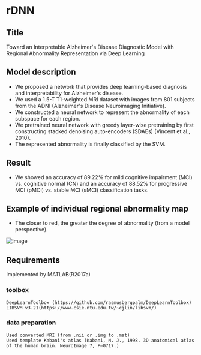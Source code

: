 # rDNN



## Title
Toward an Interpretable Alzheimer's Disease Diagnostic Model with Regional Abnormality Representation via Deep Learning


## Model description
- We proposed a network that provides deep learning-based diagnosis and interpretability for Alzheimer's disease.
- We used a 1.5-T T1-weighted MRI dataset with images from 801 subjects from the ADNI (Alzheimer's Disease Neuroimaging Initiative).
- We constructed a neural network to represent the abnormality of each subspace for each region.
- We pretrained neural network with greedy layer-wise pretraining by first constructing stacked denoising auto-encoders (SDAEs) (Vincent et al., 2010).
- The represented abnormality is finally classified by the SVM.

## Result
- We showed an accuracy of 89.22% for mild cognitive impairment (MCI) vs. cognitive normal (CN) and an accuracy of 88.52% for progressive MCI (pMCI) vs. stable MCI (sMCI) classification tasks.

## Example of individual regional abnormality map
- The closer to red, the greater the degree of abnormality (from a model perspective).

![image](https://user-images.githubusercontent.com/28587809/49800475-f1de6c00-fd8a-11e8-80c9-7b40e5b34212.png)





## Requirements 
Implemented by MATLAB(R2017a)

### toolbox
	
	DeepLearnToolbox (https://github.com/rasmusbergpalm/DeepLearnToolbox)
	LIBSVM v3.21(https://www.csie.ntu.edu.tw/~cjlin/libsvm/)


### data preparation
	Used converted MRI (from .nii or .img to .mat)
	Used template Kabani's atlas (Kabani, N. J., 1998. 3D anatomical atlas of the human brain. NeuroImage 7, P–0717.)
